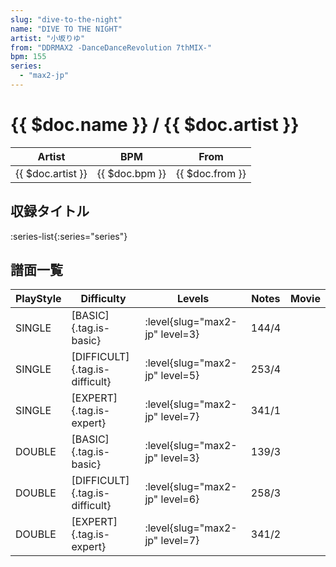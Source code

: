 ```yaml
---
slug: "dive-to-the-night"
name: "DIVE TO THE NIGHT"
artist: "小坂りゆ"
from: "DDRMAX2 -DanceDanceRevolution 7thMIX-"
bpm: 155
series:
  - "max2-jp"
---
```


# {{ $doc.name }} / {{ $doc.artist }}

|Artist|BPM|From|
|------|---|----|
|{{ $doc.artist }}|{{ $doc.bpm }}|{{ $doc.from }}|

## 収録タイトル

:series-list{:series="series"}

## 譜面一覧

|PlayStyle|Difficulty|Levels|Notes|Movie|
|---------|----------|------|-----|-----|
|SINGLE|[BASIC]{.tag.is-basic}|<div class="field is-grouped is-grouped-multiline">:level{slug="max2-jp" level=3}</div>|144/4||
|SINGLE|[DIFFICULT]{.tag.is-difficult}|<div class="field is-grouped is-grouped-multiline">:level{slug="max2-jp" level=5}</div>|253/4||
|SINGLE|[EXPERT]{.tag.is-expert}|<div class="field is-grouped is-grouped-multiline">:level{slug="max2-jp" level=7}</div>|341/1||
|DOUBLE|[BASIC]{.tag.is-basic}|<div class="field is-grouped is-grouped-multiline">:level{slug="max2-jp" level=3}</div>|139/3||
|DOUBLE|[DIFFICULT]{.tag.is-difficult}|<div class="field is-grouped is-grouped-multiline">:level{slug="max2-jp" level=6}</div>|258/3||
|DOUBLE|[EXPERT]{.tag.is-expert}|<div class="field is-grouped is-grouped-multiline">:level{slug="max2-jp" level=7}</div>|341/2||
